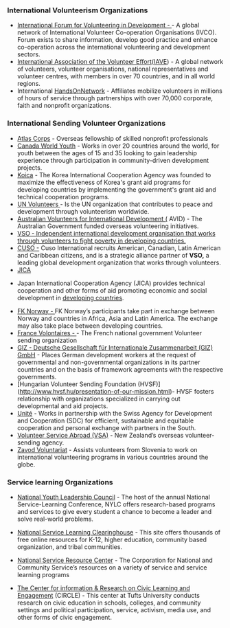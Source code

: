 

### **International Volunteerism Organizations**


*   [International Forum for Volunteering in Development - ](http://forum-ids.org/) - A global network of International Volunteer Co-operation Organisations (IVCO). Forum exists to share information, develop good practice and enhance
        co-operation across the international volunteering and development sectors.
*   [International Association of the Volunteer Effort](http://www.iave.org/)([IAVE](http://www.iave.org/)) - A global network of volunteers, volunteer organisations, national representatives and volunteer centres, with members in over 70 countries, and in all world regions.
*   International [HandsOnNetwork](http://www.handsonnetwork.org/actioncenters/newmembers) - Affiliates mobilize volunteers in millions of hours of service through partnerships with over 70,000 corporate, faith and nonprofit organizations.

### **International Sending Volunteer Organizations**

*   [Atlas Corps](http://www.atlascorps.org/)
        - Overseas fellowship of skilled nonprofit professionals
*   [Canada World Youth](http://canadaworldyouth.org/)
        - Works in over 20 countries around the world, for youth between the ages of 15 and 35 looking to gain leadership experience through participation in
        community-driven development projects.
*   [Koica](http://www.koica.go.kr/english/main.html)
        - The Korea International Cooperation Agency was founded to maximize the effectiveness of Korea's grant aid programs for developing countries by
        implementing the government's grant aid and technical cooperation programs.
*   [UN Volunteers ](http://www.unv.org/)
        - Is the UN organization that contributes to peace and development through volunteerism worldwide.
*   [Australian Volunteers for International Development ](http://www.australianaidvolunteers.gov.au/)
        <u>(</u>
        AVID) - The Australian Government funded overseas volunteering initiatives.
*   [
            VSO - Independent international development organisation that works through volunteers to fight poverty in developing countries.
        ](http://www.vsointernational.org/)
*   [CUSO -](http://www.cusointernational.org/)
        Cuso International recruits American, Canadian, Latin American and Caribbean citizens, and is a strategic alliance partner of **VSO,** a
        leading global development organization that works through volunteers.
*   [JICA](http://www.jica.go.jp/english/)
- Japan International Cooperation Agency (JICA) provides technical cooperation and other forms of aid promoting economic and social development in        [developing countries](http://en.wikipedia.org/wiki/Developing_countries).
*   [FK Norway - ](http://www.fredskorpset.no/en/)
        FK Norway’s participants take part in exchange between Norway and countries in Africa, Asia and Latin America. The exchange may also take place between
        developing countries.
*   [France Volontaires - ](http://www.france-volontaires.org/) - The French national government Volunteer sending organization
*   [GIZ - Deutsche Gesellschaft für Internationale Zusammenarbeit (GIZ) GmbH](http://www.giz.de/)
        - Places German development workers at the request of governmental and non-governmental organizations in its partner countries and on the basis of framework agreements with the respective governments.
* [Hungarian Volunteer Sending Foundation (HVSF)] (http://www.hvsf.hu/presentation-of-our-mission.html)- HVSF fosters relationship with organizations specialized in carrying out developmental and aid projects.
*   [Unité](http://www.unite-ch.org/)
        - Works in partnership with the Swiss Agency for Development and Cooperation (SDC) for efficient, sustainable and equitable cooperation and personal
        exchange with partners in the South.
*   [Volunteer Service Abroad (VSA)](http://www.vsa.org.nz/) - New Zealand’s overseas volunteer-sending agency.
*   [Zavod Voluntariat](http://www.zavod-voluntariat.si/?lang=en) - Assists volunteers from Slovenia to work on international volunteering programs in various countries around the globe.

### **Service learning Organizations**

*   [National Youth Leadership Council](http://www.nylc.org/) - The host of the annual National Service-Learning Conference, NYLC offers research-based programs and services to give every student a chance to become a
    leader and solve real-world problems.

*   [National Service Learning Clearinghouse](https://gsn.nylc.org/clearinghouse) - This site offers thousands of free online resources for K-12, higher education, community based organization, and tribal communities. 

*   [National Service Resource Center](http://www.nationalserviceresources.org/) - The Corporation for National and Community Service’s resources on a variety of service and service learning programs

*   [The Center for information &amp; Research on Civic Learning and Engagement](http://www.civicyouth.org/)
        (CIRCLE) - This center at Tufts University conducts research on civic education in schools, colleges, and community settings and political participation, service, activism, media use, and other forms of civic engagement.


